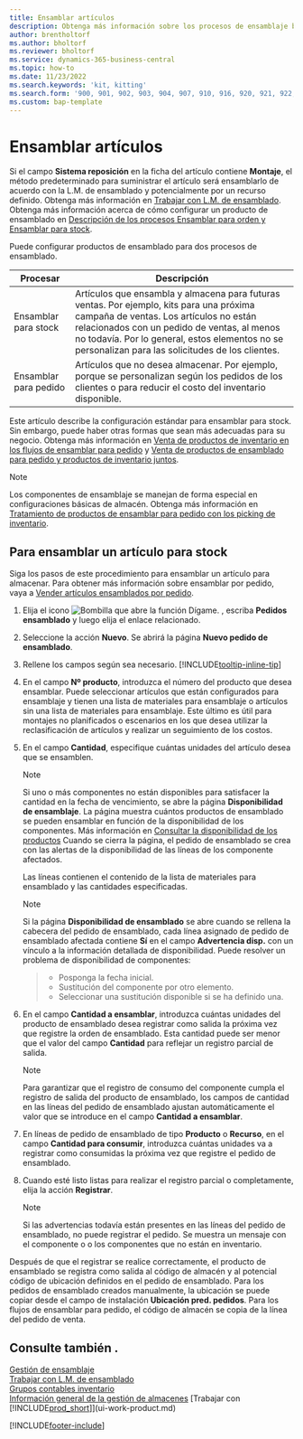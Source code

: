 ```yaml
---
title: Ensamblar artículos
description: Obtenga más información sobre los procesos de ensamblaje bajo pedido y ensamblaje para existencias en Business Central.
author: brentholtorf
ms.author: bholtorf
ms.reviewer: bholtorf
ms.service: dynamics-365-business-central
ms.topic: how-to
ms.date: 11/23/2022
ms.search.keywords: 'kit, kitting'
ms.search.form: '900, 901, 902, 903, 904, 907, 910, 916, 920, 921, 922, 923, 940, 941, 942, 930, 931, 932, 914, 915, 905'
ms.custom: bap-template
---
```

# <a name="assemble-items"></a>Ensamblar artículos

Si el campo **Sistema reposición** en la ficha del artículo contiene **Montaje**, el método predeterminado para suministrar el artículo será ensamblarlo de acuerdo con la L.M. de ensamblado y potencialmente por un recurso definido. Obtenga más información en [Trabajar con L.M. de ensamblado](assembly-how-work-assembly-boms.md). Obtenga más información acerca de cómo configurar un producto de ensamblado en [Descripción de los procesos Ensamblar para orden y Ensamblar para stock](assembly-assemble-to-order-or-assemble-to-stock.md).

Puede configurar productos de ensamblado para dos procesos de ensamblado.

|Procesar  |Descripción  |
|---------|---------|
|Ensamblar para stock     | Artículos que ensambla y almacena para futuras ventas. Por ejemplo, kits para una próxima campaña de ventas. Los artículos no están relacionados con un pedido de ventas, al menos no todavía. Por lo general, estos elementos no se personalizan para las solicitudes de los clientes.        |
|Ensamblar para pedido     | Artículos que no desea almacenar. Por ejemplo, porque se personalizan según los pedidos de los clientes o para reducir el costo del inventario disponible. |
  
Este artículo describe la configuración estándar para ensamblar para stock. Sin embargo, puede haber otras formas que sean más adecuadas para su negocio. Obtenga más información en [Venta de productos de inventario en los flujos de ensamblar para pedido](assembly-how-to-sell-assemble-to-order-items-and-inventory-items-together.md) y [Venta de productos de ensamblado para pedido y productos de inventario juntos](assembly-how-to-sell-assemble-to-order-items-and-inventory-items-together.md).

> [!NOTE]  
> Los componentes de ensamblaje se manejan de forma especial en configuraciones básicas de almacén. Obtenga más información en [Tratamiento de productos de ensamblar para pedido con los picking de inventario](warehouse-how-to-pick-items-with-inventory-picks.md#handling-assemble-to-order-items-with-inventory-picks).

## <a name="to-assemble-an-item-to-stock"></a>Para ensamblar un artículo para stock

Siga los pasos de este procedimiento para ensamblar un artículo para almacenar. Para obtener más información sobre ensamblar por pedido, vaya a [Vender artículos ensamblados por pedido](assembly-how-to-sell-items-assembled-to-order.md).

1. Elija el icono ![Bombilla que abre la función Dígame.](media/ui-search/search_small.png "Dígame qué desea hacer") , escriba **Pedidos ensamblado** y luego elija el enlace relacionado.  
2. Seleccione la acción **Nuevo**. Se abrirá la página **Nuevo pedido de ensamblado**.  
3. Rellene los campos según sea necesario. [!INCLUDE[tooltip-inline-tip](includes/tooltip-inline-tip_md.md)]
4. En el campo **Nº producto**, introduzca el número del producto que desea ensamblar. Puede seleccionar artículos que están configurados para ensamblaje y tienen una lista de materiales para ensamblaje o artículos sin una lista de materiales para ensamblaje. Este último es útil para montajes no planificados o escenarios en los que desea utilizar la reclasificación de artículos y realizar un seguimiento de los costos.  
5. En el campo **Cantidad**, especifique cuántas unidades del artículo desea que se ensamblen.  

    > [!NOTE]  
    >  Si uno o más componentes no están disponibles para satisfacer la cantidad en la fecha de vencimiento, se abre la página **Disponibilidad de ensamblaje**. La página muestra cuántos productos de ensamblado se pueden ensamblar en función de la disponibilidad de los componentes. Más información en [Consultar la disponibilidad de los productos](inventory-how-availability-overview.md) Cuando se cierra la página, el pedido de ensamblado se crea con las alertas de la disponibilidad de las líneas de los componente afectados.  

    Las líneas contienen el contenido de la lista de materiales para ensamblado y las cantidades especificadas.  

    > [!NOTE]  
    >  Si la página **Disponibilidad de ensamblado** se abre cuando se rellena la cabecera del pedido de ensamblado, cada línea asignado de pedido de ensamblado afectada contiene **Sí** en el campo **Advertencia disp.** con un vínculo a la información detallada de disponibilidad. <!--check whether this field help is useful For more information, see Check Availability.--> Puede resolver un problema de disponibilidad de componentes:

    > * Posponga la fecha inicial.
    > * Sustitución del componente por otro elemento.
    > * Seleccionar una sustitución disponible si se ha definido una.  

6. En el campo **Cantidad a ensamblar**, introduzca cuántas unidades del producto de ensamblado desea registrar como salida la próxima vez que registre la orden de ensamblado. Esta cantidad puede ser menor que el valor del campo **Cantidad** para reflejar un registro parcial de salida.  

    > [!NOTE]  
    >  Para garantizar que el registro de consumo del componente cumpla el registro de salida del producto de ensamblado, los campos de cantidad en las líneas del pedido de ensamblado ajustan automáticamente el valor que se introduce en el campo **Cantidad a ensamblar**.  
7. En líneas de pedido de ensamblado de tipo **Producto** o **Recurso**, en el campo **Cantidad para consumir**, introduzca cuántas unidades va a registrar como consumidas la próxima vez que registre el pedido de ensamblado.
8. Cuando esté listo listas para realizar el registro parcial o completamente, elija la acción **Registrar**.  

    > [!NOTE]  
    >  Si las advertencias todavía están presentes en las líneas del pedido de ensamblado, no puede registrar el pedido. Se muestra un mensaje con el componente o o los componentes que no están en inventario.  

Después de que el registrar se realice correctamente, el producto de ensamblado se registra como salida al código de almacén y al potencial código de ubicación definidos en el pedido de ensamblado. Para los pedidos de ensamblado creados manualmente, la ubicación se puede copiar desde el campo de instalación **Ubicación pred. pedidos**. Para los flujos de ensamblar para pedido, el código de almacén se copia de la línea del pedido de venta.  

## <a name="see-also"></a>Consulte también .

[Gestión de ensamblaje](assembly-assemble-items.md)  
[Trabajar con L.M. de ensamblado](assembly-how-work-assembly-boms.md)  
[Grupos contables inventario](inventory-manage-inventory.md)  
[Información general de la gestión de almacenes](design-details-warehouse-management.md)
[Trabajar con [!INCLUDE[prod_short](includes/prod_short.md)]](ui-work-product.md)  

[!INCLUDE[footer-include](includes/footer-banner.md)]
